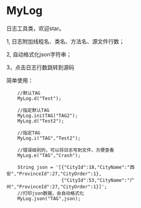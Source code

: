 # MyLog
日志工具类，欢迎star。  

1, 日志附加线程名、类名、方法名、源文件行数；  

2, 自动格式化json字符串；  

3，点击日志行数跳转到源码  



简单使用：  

        //默认TAG          
        MyLog.d("Test");   
        
        //指定默认TAG
        MyLog.initTAG("TAG2");
        MyLog.d("Test2");
        
        //指定TAG          
        MyLog.i("TAG","Test2");     
        
        //错误级别的，可以将日志写到文件，方便查看          
        MyLog.e("TAG","Crash");          

        String json = '[{"CityId":18,"CityName":"西安","ProvinceId":27,"CityOrder":1},
                        {"CityId":53,"CityName":"广州","ProvinceId":27,"CityOrder":1}]';                          
        //打印json数据，会自动格式化          
        MyLog.json("TAG",json);  
        
